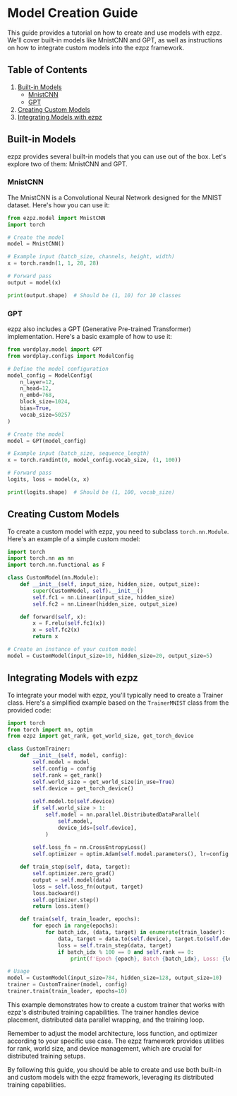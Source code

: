 # Model Creation Guide

This guide provides a tutorial on how to create and use models with ezpz. We'll cover built-in models like MnistCNN and GPT, as well as instructions on how to integrate custom models into the ezpz framework.

## Table of Contents

1. [Built-in Models](#built-in-models)
   - [MnistCNN](#mnistcnn)
   - [GPT](#gpt)
2. [Creating Custom Models](#creating-custom-models)
3. [Integrating Models with ezpz](#integrating-models-with-ezpz)

## Built-in Models

ezpz provides several built-in models that you can use out of the box. Let's explore two of them: MnistCNN and GPT.

### MnistCNN

The MnistCNN is a Convolutional Neural Network designed for the MNIST dataset. Here's how you can use it:

```python
from ezpz.model import MnistCNN
import torch

# Create the model
model = MnistCNN()

# Example input (batch_size, channels, height, width)
x = torch.randn(1, 1, 28, 28)

# Forward pass
output = model(x)

print(output.shape)  # Should be (1, 10) for 10 classes
```

### GPT

ezpz also includes a GPT (Generative Pre-trained Transformer) implementation. Here's a basic example of how to use it:

```python
from wordplay.model import GPT
from wordplay.configs import ModelConfig

# Define the model configuration
model_config = ModelConfig(
    n_layer=12,
    n_head=12,
    n_embd=768,
    block_size=1024,
    bias=True,
    vocab_size=50257
)

# Create the model
model = GPT(model_config)

# Example input (batch_size, sequence_length)
x = torch.randint(0, model_config.vocab_size, (1, 100))

# Forward pass
logits, loss = model(x, x)

print(logits.shape)  # Should be (1, 100, vocab_size)
```

## Creating Custom Models

To create a custom model with ezpz, you need to subclass `torch.nn.Module`. Here's an example of a simple custom model:

```python
import torch
import torch.nn as nn
import torch.nn.functional as F

class CustomModel(nn.Module):
    def __init__(self, input_size, hidden_size, output_size):
        super(CustomModel, self).__init__()
        self.fc1 = nn.Linear(input_size, hidden_size)
        self.fc2 = nn.Linear(hidden_size, output_size)

    def forward(self, x):
        x = F.relu(self.fc1(x))
        x = self.fc2(x)
        return x

# Create an instance of your custom model
model = CustomModel(input_size=10, hidden_size=20, output_size=5)
```

## Integrating Models with ezpz

To integrate your model with ezpz, you'll typically need to create a Trainer class. Here's a simplified example based on the `TrainerMNIST` class from the provided code:

```python
import torch
from torch import nn, optim
from ezpz import get_rank, get_world_size, get_torch_device

class CustomTrainer:
    def __init__(self, model, config):
        self.model = model
        self.config = config
        self.rank = get_rank()
        self.world_size = get_world_size(in_use=True)
        self.device = get_torch_device()
        
        self.model.to(self.device)
        if self.world_size > 1:
            self.model = nn.parallel.DistributedDataParallel(
                self.model,
                device_ids=[self.device],
            )
        
        self.loss_fn = nn.CrossEntropyLoss()
        self.optimizer = optim.Adam(self.model.parameters(), lr=config.lr)

    def train_step(self, data, target):
        self.optimizer.zero_grad()
        output = self.model(data)
        loss = self.loss_fn(output, target)
        loss.backward()
        self.optimizer.step()
        return loss.item()

    def train(self, train_loader, epochs):
        for epoch in range(epochs):
            for batch_idx, (data, target) in enumerate(train_loader):
                data, target = data.to(self.device), target.to(self.device)
                loss = self.train_step(data, target)
                if batch_idx % 100 == 0 and self.rank == 0:
                    print(f'Epoch {epoch}, Batch {batch_idx}, Loss: {loss}')

# Usage
model = CustomModel(input_size=784, hidden_size=128, output_size=10)
trainer = CustomTrainer(model, config)
trainer.train(train_loader, epochs=10)
```

This example demonstrates how to create a custom trainer that works with ezpz's distributed training capabilities. The trainer handles device placement, distributed data parallel wrapping, and the training loop.

Remember to adjust the model architecture, loss function, and optimizer according to your specific use case. The ezpz framework provides utilities for rank, world size, and device management, which are crucial for distributed training setups.

By following this guide, you should be able to create and use both built-in and custom models with the ezpz framework, leveraging its distributed training capabilities.